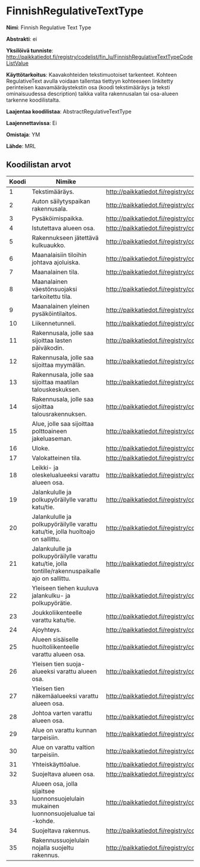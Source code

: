 # FinnishRegulativeTextType

**Nimi**: Finnish Regulative Text Type

**Abstrakti**: ei

**Yksilöivä tunniste**: http://paikkatiedot.fi/registry/codelist/fin_lu/FinnishRegulativeTextTypeCodeListValue

**Käyttötarkoitus**: Kaavakohteiden tekstimuotoiset tarkenteet. Kohteen RegulativeText avulla voidaan tallentaa tiettyyn kohteeseen linkitetty perinteisen kaavamääräystekstin osa (koodi tekstimääräys ja teksti ominaisuudessa description) taikka valita rakennusalan tai osa-alueen tarkenne koodilistalta.

**Laajentaa koodilistaa**: AbstractRegulativeTextType

**Laajennettavissa**: Ei

**Omistaja**: YM

**Lähde**: MRL

## Koodilistan arvot

Koodi     | Nimike           | Tunniste
-----------|------------------|------------
 1       | Tekstimääräys.   | http://paikkatiedot.fi/registry/codelist/fin_lu/FinnishRegulativeTextTypeCodeListValue/1
 2       | Auton säilytyspaikan rakennusala.   | http://paikkatiedot.fi/registry/codelist/fin_lu/FinnishRegulativeTextTypeCodeListValue/2
 3       | Pysäköimispaikka.  | http://paikkatiedot.fi/registry/codelist/fin_lu/FinnishRegulativeTextTypeCodeListValue/3
 4       | Istutettava alueen osa.   | http://paikkatiedot.fi/registry/codelist/fin_lu/FinnishRegulativeTextTypeCodeListValue/4
 5       | Rakennukseen jätettävä kulkuaukko.   | http://paikkatiedot.fi/registry/codelist/fin_lu/FinnishRegulativeTextTypeCodeListValue/5
 6       | Maanalaisiin tiloihin johtava ajoluiska.   | http://paikkatiedot.fi/registry/codelist/fin_lu/FinnishRegulativeTextTypeCodeListValue/6
 7       | Maanalainen tila.   | http://paikkatiedot.fi/registry/codelist/fin_lu/FinnishRegulativeTextTypeCodeListValue/7
 8       | Maanalainen väestönsuojaksi tarkoitettu tila.   | http://paikkatiedot.fi/registry/codelist/fin_lu/FinnishRegulativeTextTypeCodeListValue/8
 9       | Maanalainen yleinen pysäköintilaitos.   | http://paikkatiedot.fi/registry/codelist/fin_lu/FinnishRegulativeTextTypeCodeListValue/9
 10       | Liikennetunneli.   | http://paikkatiedot.fi/registry/codelist/fin_lu/FinnishRegulativeTextTypeCodeListValue/10
 11       | Rakennusala, jolle saa sijoittaa lasten päiväkodin.   | http://paikkatiedot.fi/registry/codelist/fin_lu/FinnishRegulativeTextTypeCodeListValue/11
 12       | Rakennusala, jolle saa sijoittaa myymälän.   | http://paikkatiedot.fi/registry/codelist/fin_lu/FinnishRegulativeTextTypeCodeListValue/12
 13       | Rakennusala, jolle saa sijoittaa maatilan talouskeskuksen.   | http://paikkatiedot.fi/registry/codelist/fin_lu/FinnishRegulativeTextTypeCodeListValue/13
 14       | Rakennusala, jolle saa sijoittaa talousrakennuksen.   | http://paikkatiedot.fi/registry/codelist/fin_lu/FinnishRegulativeTextTypeCodeListValue/14
 15       | Alue, jolle saa sijoittaa polttoaineen jakeluaseman.   | http://paikkatiedot.fi/registry/codelist/fin_lu/FinnishRegulativeTextTypeCodeListValue/15
 16       | Uloke.  | http://paikkatiedot.fi/registry/codelist/fin_lu/FinnishRegulativeTextTypeCodeListValue/16
 17       | Valokatteinen tila.   | http://paikkatiedot.fi/registry/codelist/fin_lu/FinnishRegulativeTextTypeCodeListValue/17
 18       | Leikki- ja oleskelualueeksi varattu alueen osa.   | http://paikkatiedot.fi/registry/codelist/fin_lu/FinnishRegulativeTextTypeCodeListValue/18
 19       | Jalankululle ja polkupyöräilylle varattu katu/tie.   | http://paikkatiedot.fi/registry/codelist/fin_lu/FinnishRegulativeTextTypeCodeListValue/19
 20       | Jalankululle ja polkupyöräilylle varattu katu/tie, jolla huoltoajo on sallittu.  | http://paikkatiedot.fi/registry/codelist/fin_lu/FinnishRegulativeTextTypeCodeListValue/20
 21       | Jalankululle ja polkupyöräilylle varattu katu/tie, jolla tontille/rakennuspaikalle ajo on sallittu.   | http://paikkatiedot.fi/registry/codelist/fin_lu/FinnishRegulativeTextTypeCodeListValue/21
 22       | Yleiseen tiehen kuuluva jalankulku- ja polkupyörätie.   | http://paikkatiedot.fi/registry/codelist/fin_lu/FinnishRegulativeTextTypeCodeListValue/22
 23       | Joukkoliikenteelle varattu katu/tie.   | http://paikkatiedot.fi/registry/codelist/fin_lu/FinnishRegulativeTextTypeCodeListValue/23
 24       | Ajoyhteys.  | http://paikkatiedot.fi/registry/codelist/fin_lu/FinnishRegulativeTextTypeCodeListValue/24
 25       | Alueen sisäiselle huoltoliikenteelle varattu alueen osa.  | http://paikkatiedot.fi/registry/codelist/fin_lu/FinnishRegulativeTextTypeCodeListValue/25
 26       | Yleisen tien suoja-alueeksi varattu alueen osa.  | http://paikkatiedot.fi/registry/codelist/fin_lu/FinnishRegulativeTextTypeCodeListValue/26
 27       |  Yleisen tien näkemäalueeksi varattu alueen osa.  | http://paikkatiedot.fi/registry/codelist/fin_lu/FinnishRegulativeTextTypeCodeListValue/27
 28       |  Johtoa varten varattu alueen osa.  | http://paikkatiedot.fi/registry/codelist/fin_lu/FinnishRegulativeTextTypeCodeListValue/28
 29       |   Alue on varattu kunnan tarpeisiin.  | http://paikkatiedot.fi/registry/codelist/fin_lu/FinnishRegulativeTextTypeCodeListValue/29
 30       |   Alue on varattu valtion tarpeisiin.  | http://paikkatiedot.fi/registry/codelist/fin_lu/FinnishRegulativeTextTypeCodeListValue/30
 31       |  Yhteiskäyttöalue.  | http://paikkatiedot.fi/registry/codelist/fin_lu/FinnishRegulativeTextTypeCodeListValue/31
 32       |  Suojeltava alueen osa.  | http://paikkatiedot.fi/registry/codelist/fin_lu/FinnishRegulativeTextTypeCodeListValue/32
 33       |  Alueen osa, jolla sijaitsee luonnonsuojelulain mukainen luonnonsuojelualue tai -kohde.  | http://paikkatiedot.fi/registry/codelist/fin_lu/FinnishRegulativeTextTypeCodeListValue/33
 34       |   Suojeltava rakennus.  | http://paikkatiedot.fi/registry/codelist/fin_lu/FinnishRegulativeTextTypeCodeListValue/34
 35       |   Rakennussuojelulain nojalla suojeltu rakennus.  | http://paikkatiedot.fi/registry/codelist/fin_lu/FinnishRegulativeTextTypeCodeListValue/35
